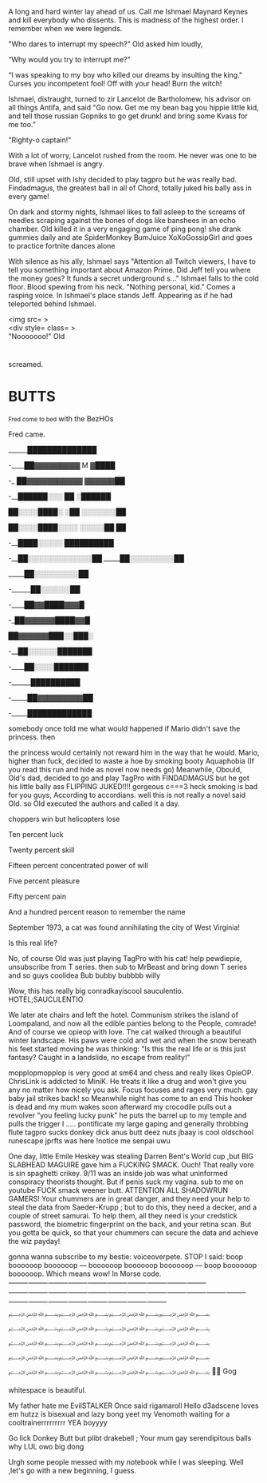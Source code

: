 A long and hard winter lay ahead of us. Call me Ishmael Maynard Keynes and kill everybody who dissents. This is madness of the highest order. I remember when we were legends. 

 "Who dares to interrupt my speech?" Old asked him loudly, 

 “Why would you try to interrupt me?" 

 “I was speaking to my boy who killed our dreams by insulting the king." Curses you incompetent fool! Off with your head! Burn the witch! 

 Ishmael, distraught, turned to zir Lancelot de Bartholomew, his advisor on all things Antifa, and said "Go now. Get me my bean bag you hippie little kid, and tell those russian Gopniks to go get drunk! and bring some Kvass for me too." 

 "Righty-o captain!" 

 With a lot of worry, Lancelot rushed from the room. He never was one to be brave when Ishmael is angry. 

 Old, still upset with Ishy decided to play tagpro but he was really bad. Findadmagus, the greatest ball in all of Chord, totally juked his bally ass in every game! 

 On dark and stormy nights, Ishmael likes to fall asleep to the screams of needles scraping against the bones of dogs like banshees in an echo chamber. Old killed it in a very engaging game of ping pong! she drank gummies daily and ate SpiderMonkey BumJuice XoXoGossipGirl and goes to practice fortnite dances alone 

 With silence as his ally, Ishmael says "Attention all Twitch viewers, I have to tell you something important about Amazon Prime. Did Jeff tell you where the money goes? It funds a secret underground s..." Ishmael falls to the cold floor. Blood spewing from his neck. "Nothing personal, kid." Comes a rasping voice. In Ishmael's place stands Jeff. Appearing as if he had teleported behind Ishmael. <br> <div> <img src= ></div> <div style= class= ></div> <div /> <div /> "Nooooooo!" Old <h1> </h1> <span class="blinker"> screamed.</span> <h1>BUTTS</h1> <small>Fred come to bed</small> with the BezHOs 

 Fred came. 

 

 ______██████████████ 

 -____██▓▓▓▓▓▓▓▓▓ M ▓████ 

 -_ ██▓▓▓▓▓▓▓▓▓▓▓ ▓▓▓▓▓▓██ 

 -__██████░░░ ██ ░██████ 

 ██░░░░████░ ░██ ░░░░░░░██ 

 ██░░░░████░░░░ ░░░░░██ ██ 

 -__████░░░░░ ██████████ 

 -__██░░░░░░░░░░░░░██ _____██░░░░░░░░░██ 

 _____██░░░░░░░░░██ 

 -______██░░░░░░██ 

 -____██▓▓████▓▓▓█ 

 -_██▓▓▓▓▓▓████▓▓█ 

 ██▓▓▓▓▓▓███░░███░ 

 -__██░░░░░░███████ 

 -____██░░░░███████ 

 -______██████████ 

 -_____██▓▓▓▓▓▓▓▓▓██ 

 -_____█████████████ 

 

 somebody once told me what would happened if Mario didn't save the princess. then 

 the princess would certainly not reward him in the way that he would. Mario, higher than fuck, decided to waste a hoe by smoking booty Aquaphobia (If you read this run and hide as novel now needs go) Meanwhile, Obould, Old's dad, decided to go and play TagPro with FINDADMAGUS but he got his little bally ass FLIPPING JUKED!!!! gorgeous c===3 heck smoking is bad for you guys, According to accordians. well this is not really a novel said Old. so Old executed the authors and called it a day. 

 

 choppers win but helicopters lose 

 

 Ten percent luck 

 Twenty percent skill 

 Fifteen percent concentrated power of will 

 Five percent pleasure 

 Fifty percent pain 

 And a hundred percent reason to remember the name 

 

 September 1973, a cat was found annihilating the city of West Virginia! 

 Is this real life? 

 No, of course Old was just playing TagPro with his cat! help pewdiepie, unsubscribe from T series. then sub to MrBeast and bring down T series and so guys coolidea Bub bubby bubbbb willy 

 Wow, this has really big conradkayiscool sauculentio. HOTEL;SAUCULENTIO 

 We later ate chairs and left the hotel. Communism strikes the island of Loompaland, and now all the edible panties belong to the People, comrade! And of course we opieop with love. The cat walked through a beautiful winter landscape. His paws were cold and wet and when the snow beneath his feet started moving he was thinking: "Is this the real life or is this just fantasy? Caught in a landslide, no escape from reality!" 

 

 mopplopmopplop is very good at sm64 and chess and really likes OpieOP. ChrisLink is addicted to MiniK. He treats it like a drug and won't give you any no matter how nicely you ask. Focus focuses and rages very much. gay baby jail strikes back! so Meanwhile night has come to an end This hooker is dead and my mum wakes soon afterward my crocodile pulls out a revolver “you feeling lucky punk” he puts the barrel up to my temple and pulls the trigger I ..... pontificate my large gaping and generally throbbing flute tagpro sucks donkey dick anus butt deez nuts jbaay is cool oldschool runescape jprfts was here !notice me senpai uwu 

 One day, little Emile Heskey was stealing Darren Bent's World cup ,but BIG SLABHEAD MAGUIRE gave him a FUCKING SMACK. Ouch! That really vore is sin spaghetti crikey. 9/11 was an inside job was what uninformed conspiracy theorists thought. But if penis suck my vagina. sub to me on youtube FUCK smack weener butt. ATTENTION ALL SHADOWRUN GAMERS! Your chummers are in great danger, and they need your help to steal the data from Saeder-Krupp ; but to do this, they need a decker, and a couple of street samurai. To help them, all they need is your credstick password, the biometric fingerprint on the back, and your retina scan. But you gotta be quick, so that your chummers can secure the data and achieve the wiz payday! 

 gonna wanna subscribe to my bestie: voiceoverpete. STOP I said: boop boooooop boooooop — boooooop boooooop boooooop — boop boooooop boooooop. Which means wow! In Morse code. ⸻⸻⸻⸻⸻⸻⸻⸻⸻⸻ ⸻⸻⸻⸻⸻⸻⸻⸻⸻⸻⸻⸻⸻⸻⸻⸻⸻⸻⸻⸻ ﷽﷽﷽﷽﷽﷽﷽﷽﷽﷽﷽﷽﷽﷽﷽﷽﷽﷽﷽﷽ 🍑🍆 Gog 

 

 

 

 

 

 

 

 

 whitespace is beautiful. 

 

 

 

 

 

 

 

 

 

 

 

 

 

 

 

 

 My father hate me EvilSTALKER Once said rigamaroll Hello d3adscene loves em hutzz is bisexual and lazy bong yeet my Venomoth waiting for a cooltrainerrrrrrrrr YEA boyyyy 

 Go lick Donkey Butt but plibt drakebell ; Your mum gay serendipitous balls why LUL owo big dong 

 

 Urgh some people messed with my notebook while I was sleeping. Well ,let's go with a new beginning, I guess. 

 

 